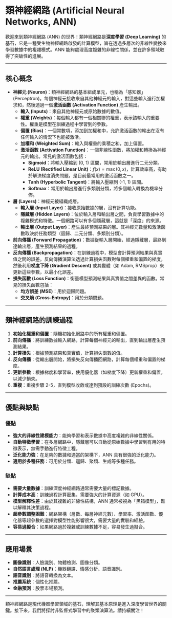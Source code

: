 # 類神經網路 (Artificial Neural Networks, ANN)

歡迎來到類神經網路 (ANN) 的世界！類神經網路是**深度學習 (Deep Learning)** 的基石，它是一種受生物神經網路啟發的計算模型，旨在透過多層次的非線性變換來學習數據中的複雜模式。ANN 能夠處理高度複雜的非線性關係，並在許多領域取得了突破性的進展。

---

## 核心概念

*   **神經元 (Neuron)**：類神經網路的基本組成單元，也稱為「感知器」(Perceptron)。每個神經元接收來自其他神經元的輸入，對這些輸入進行加權求和，然後透過一個**激活函數 (Activation Function)** 產生輸出。
    *   **輸入 (Inputs)**：來自其他神經元或原始數據的數值。
    *   **權重 (Weights)**：每個輸入都有一個相關聯的權重，表示該輸入的重要性。權重是模型在訓練過程中學習到的參數。
    *   **偏置 (Bias)**：一個常數項，添加到加權和中，允許激活函數的輸出在沒有任何輸入的情況下也能被激活。
    *   **加權和 (Weighted Sum)**：輸入與權重的乘積之和，加上偏置。
    *   **激活函數 (Activation Function)**：一個非線性函數，將加權和轉換為神經元的輸出。常見的激活函數包括：
        *   **Sigmoid**：將輸入壓縮到 (0, 1) 區間，常用於輸出層進行二元分類。
        *   **ReLU (Rectified Linear Unit)**：$f(x) = \max(0, x)$，計算效率高，有助於解決梯度消失問題，是目前最常用的激活函數之一。
        *   **Tanh (Hyperbolic Tangent)**：將輸入壓縮到 (-1, 1) 區間。
        *   **Softmax**：常用於輸出層進行多類別分類，將多個輸入轉換為機率分佈。
*   **層 (Layers)**：神經元被組織成層。
    *   **輸入層 (Input Layer)**：接收原始數據的層，沒有計算功能。
    *   **隱藏層 (Hidden Layers)**：位於輸入層和輸出層之間，負責學習數據中的複雜模式和特徵。一個網路可以有多個隱藏層，這就是「深度」的來源。
    *   **輸出層 (Output Layer)**：產生最終預測結果的層。其神經元數量和激活函數取決於任務類型（迴歸、二元分類、多類別分類）。
*   **前向傳播 (Forward Propagation)**：數據從輸入層開始，經過隱藏層，最終到達輸出層，產生預測結果的過程。
*   **反向傳播 (Backpropagation)**：在訓練過程中，模型會計算預測結果與真實值之間的誤差。反向傳播演算法透過計算損失函數對每個權重和偏置的梯度，然後利用**梯度下降 (Gradient Descent)** 或其變體（如 Adam, RMSprop）來更新這些參數，以最小化誤差。
*   **損失函數 (Loss Function)**：衡量模型預測結果與真實值之間差異的函數。常見的損失函數包括：
    *   **均方誤差 (MSE)**：用於迴歸問題。
    *   **交叉熵 (Cross-Entropy)**：用於分類問題。

---

## 類神經網路的訓練過程

1.  **初始化權重和偏置**：隨機初始化網路中的所有權重和偏置。
2.  **前向傳播**：將訓練數據輸入網路，計算每個神經元的輸出，直到輸出層產生預測結果。
3.  **計算損失**：根據預測結果和真實值，計算損失函數的值。
4.  **反向傳播**：從輸出層開始，將損失反向傳播回網路，計算每個權重和偏置的梯度。
5.  **更新參數**：根據梯度和學習率，使用優化器（如梯度下降）更新權重和偏置，以減少損失。
6.  **重複**：重複步驟 2-5，直到模型收斂或達到預設的訓練次數 (Epochs)。

---

## 優點與缺點

### 優點

*   **強大的非線性建模能力**：能夠學習和表示數據中高度複雜的非線性關係。
*   **自動特徵學習**：在多層網路中，隱藏層可以自動從原始數據中學習到有用的特徵表示，無需手動進行特徵工程。
*   **泛化能力強**：在足夠的數據和適當的架構下，ANN 具有很強的泛化能力。
*   **適用於多種任務**：可用於分類、迴歸、聚類、生成等多種任務。

### 缺點

*   **需要大量數據**：訓練深度神經網路通常需要大量的標記數據。
*   **計算成本高**：訓練過程計算密集，需要強大的計算資源（如 GPU）。
*   **模型解釋性差**：由於其複雜的非線性結構，ANN 通常被視為「黑箱模型」，難以解釋其決策過程。
*   **超參數調整困難**：網路架構（層數、每層神經元數）、學習率、激活函數、優化器等超參數的選擇對模型性能影響很大，需要大量的實驗和經驗。
*   **容易過擬合**：如果網路過於複雜或訓練數據不足，容易發生過擬合。

---

## 應用場景

*   **圖像識別**：人臉識別、物體檢測、圖像分類。
*   **自然語言處理 (NLP)**：機器翻譯、情感分析、語音識別。
*   **語音識別**：將語音轉換為文本。
*   **推薦系統**：個性化推薦。
*   **金融預測**：股票市場預測。

---

類神經網路是現代機器學習領域的基石，理解其基本原理是進入深度學習世界的關鍵。接下來，我們將探討非監督式學習中的聚類演算法。請持續關注！
